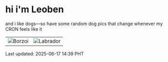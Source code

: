 # hi i'm Leoben

and i like dogs—so have some random dog pics that change whenever my CRON feels like it

|  |  |
|--------|----------|
| ![Borzoi](https://random-dog-vercel.vercel.app/api/random-borzoi?v=1750142389) | ![Labrador](https://random-dog-vercel.vercel.app/api/random-labrador?v=1750142389) |

Last updated: 2025-06-17 14:39 PHT
